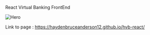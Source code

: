 React Virtual Banking FrontEnd 

![Hero](https://user-images.githubusercontent.com/102517842/180200518-2b43a4fa-8eca-47e7-9a57-756e101d831b.png)

Link to page : https://haydenbruceanderson12.github.io/hvb-react/

